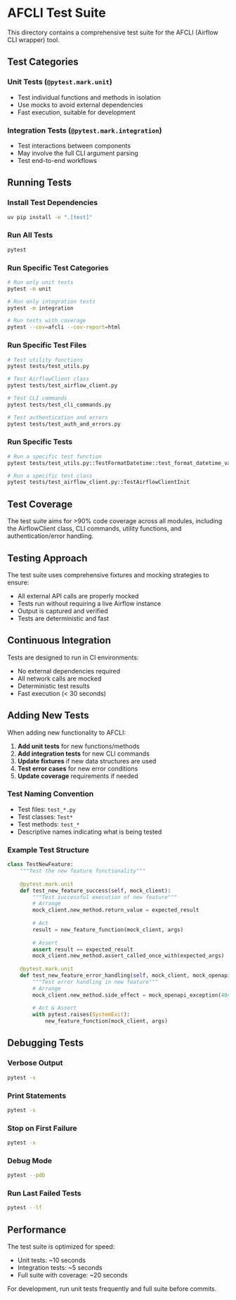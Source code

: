 # AFCLI Test Suite

This directory contains a comprehensive test suite for the AFCLI (Airflow CLI wrapper) tool.

## Test Categories

### Unit Tests (`@pytest.mark.unit`)
- Test individual functions and methods in isolation
- Use mocks to avoid external dependencies
- Fast execution, suitable for development

### Integration Tests (`@pytest.mark.integration`)
- Test interactions between components
- May involve the full CLI argument parsing
- Test end-to-end workflows

## Running Tests

### Install Test Dependencies
```bash
uv pip install -e ".[test]"
```

### Run All Tests
```bash
pytest
```

### Run Specific Test Categories
```bash
# Run only unit tests
pytest -m unit

# Run only integration tests
pytest -m integration

# Run tests with coverage
pytest --cov=afcli --cov-report=html
```

### Run Specific Test Files
```bash
# Test utility functions
pytest tests/test_utils.py

# Test AirflowClient class
pytest tests/test_airflow_client.py

# Test CLI commands
pytest tests/test_cli_commands.py

# Test authentication and errors
pytest tests/test_auth_and_errors.py
```

### Run Specific Tests
```bash
# Run a specific test function
pytest tests/test_utils.py::TestFormatDatetime::test_format_datetime_valid_iso_string

# Run a specific test class
pytest tests/test_airflow_client.py::TestAirflowClientInit
```

## Test Coverage

The test suite aims for >90% code coverage across all modules, including the AirflowClient class, CLI commands, utility functions, and authentication/error handling.

## Testing Approach

The test suite uses comprehensive fixtures and mocking strategies to ensure:
- All external API calls are properly mocked
- Tests run without requiring a live Airflow instance
- Output is captured and verified
- Tests are deterministic and fast

## Continuous Integration

Tests are designed to run in CI environments:

- No external dependencies required
- All network calls are mocked
- Deterministic test results
- Fast execution (< 30 seconds)

## Adding New Tests

When adding new functionality to AFCLI:

1. **Add unit tests** for new functions/methods
2. **Add integration tests** for new CLI commands
3. **Update fixtures** if new data structures are used
4. **Test error cases** for new error conditions
5. **Update coverage** requirements if needed

### Test Naming Convention

- Test files: `test_*.py`
- Test classes: `Test*`
- Test methods: `test_*`
- Descriptive names indicating what is being tested

### Example Test Structure

```python
class TestNewFeature:
    """Test the new feature functionality"""
    
    @pytest.mark.unit
    def test_new_feature_success(self, mock_client):
        """Test successful execution of new feature"""
        # Arrange
        mock_client.new_method.return_value = expected_result
        
        # Act
        result = new_feature_function(mock_client, args)
        
        # Assert
        assert result == expected_result
        mock_client.new_method.assert_called_once_with(expected_args)
    
    @pytest.mark.unit
    def test_new_feature_error_handling(self, mock_client, mock_openapi_exception):
        """Test error handling in new feature"""
        # Arrange
        mock_client.new_method.side_effect = mock_openapi_exception(404)
        
        # Act & Assert
        with pytest.raises(SystemExit):
            new_feature_function(mock_client, args)
```

## Debugging Tests

### Verbose Output
```bash
pytest -v
```

### Print Statements
```bash
pytest -s
```

### Stop on First Failure
```bash
pytest -x
```

### Debug Mode
```bash
pytest --pdb
```

### Run Last Failed Tests
```bash
pytest --lf
```

## Performance

The test suite is optimized for speed:

- Unit tests: ~10 seconds
- Integration tests: ~5 seconds
- Full suite with coverage: ~20 seconds

For development, run unit tests frequently and full suite before commits.